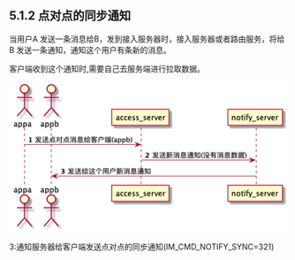 ## 5.1.2  点对点的同步通知

当用户A 发送一条消息给B，发到接入服务器时，接入服务器或者路由服务，将给B 发送一条通知，通知这个用户有条新的消息。

客户端收到这个通知时,需要自己去服务端进行拉取数据。

![](/assets/syncPeerNotifyNoDataSeq.png)

3:通知服务器给客户端发送点对点的同步通知\(IM\_CMD\_NOTIFY\_SYNC=321\)







